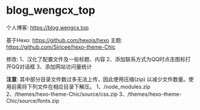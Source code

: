 # blog_wengcx_top
个人博客: https://blog.wengcx.top

基于Hexo: https://github.com/hexojs/hexo
主题: https://github.com/Siricee/hexo-theme-Chic

修改: 
    1、汉化了配置文件及一些标题、内容
    2、添加联系方式为QQ时点击图标打开QQ对话框
    3、添加网站访问量统计
    
**注意**: 其中部分目录文件数过多无法上传，因此使用压缩(zip) 以减少文件数量。使用前需将下列文件在相应目录下解压。
    1、/node_modules.zip
    2、/themes/hexo-theme-Chic/source/css.zip
    3、/themes/hexo-theme-Chic/source/fonts.zip
